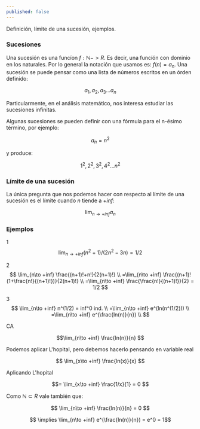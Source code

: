 ```yaml
---
published: false
---
```

Definición, límite de una sucesión, ejemplos.

### Sucesiones

Una sucesión es una funcíon  $f:\mathbb{N}->R$. Es decir, una funcíón con dominio en los naturales. Por lo general la notación que usamos es: $f(n)=a_{n}$.
Una sucesión se puede pensar como una lista de números escritos en un órden definido:

$$ {a_{1}, a_{2}, a_{3}...a_{n}} $$

Particularmente, en el análisis matemático, nos interesa estudiar las sucesiones infinitas.

Algunas sucesiones se pueden definir con una fórmula para el n-ésimo término, por ejemplo:

$$ a_{n} = n^2 $$

y produce:

$$ {1^2, 2^2, 3^2, 4^2...n^2} $$

### Límite de una sucesión

La única pregunta que nos podemos hacer con respecto al límite de una sucesión es el límite cuando $n$ tiende a $+inf$:

$$ \lim_{n\to +inf} a_{n} $$

### Ejemplos

1
$$ \lim_{n\to +inf} (n^2+1)/(2n^2-3n)=1/2 $$

2
$$ \lim_{n\to +inf} \frac{(n+1)!+n!}{2(n+1)!} \\
=\lim_{n\to +inf} \frac{(n+1)!(1+\frac{n!}{(n+1)!})}{2(n+1)!} \\
=\lim_{n\to +inf} \frac{\frac{n!}{(n+1)!}}{2} = 1/2 $$

3
$$ \lim_{n\to +inf} n^(1/2) = inf^0 ind. \\
=\lim_{n\to +inf} e^(ln(n^(1/2))) \\
=\lim_{n\to +inf} e^(\frac{ln(n)}{n}) \\ $$

CA

$$\lim_{n\to +inf} \frac{ln(n)}{n} $$

Podemos aplicar L'hopital, pero debemos hacerlo pensando en variable real

$$ \lim_{x\to +inf} \frac{ln(x)}{x} $$

Aplicando L'hopital

$$= \lim_{x\to +inf} \frac{1/x}{1} = 0 $$

Como $\mathbb{N} \subset R$ vale también que:

$$ \lim_{n\to +inf} \frac{ln(n)}{n} = 0 $$

$$ \implies \lim_{n\to +inf} e^(\frac{ln(n)}{n}) = e^0 = 1$$


